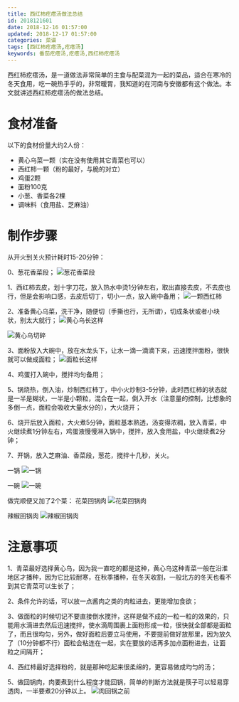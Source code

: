 ```yaml
---
title: 西红柿疙瘩汤做法总结
id: 2018121601
date: 2018-12-16 01:57:00
updated: 2018-12-17 01:57:00
categories: 菜谱
tags: [西红柿疙瘩汤,疙瘩汤]
keywords: 番茄疙瘩汤,疙瘩汤,西红柿疙瘩汤
---
```



西红柿疙瘩汤，是一道做法非常简单的主食与配菜混为一起的菜品，适合在寒冷的冬天食用，吃一碗热乎乎的，非常暖胃，我知道的在河南与安徽都有这个做法。本文就讲述西红柿疙瘩汤的做法总结。


<!-- more -->


# 食材准备


以下的食材份量大约2人份：
- 黄心乌菜一颗（实在没有使用其它青菜也可以）
- 西红柿一颗（粉的最好，与脆的对立）
- 鸡蛋2颗
- 面粉100克
- 小葱、香菜各2棵
- 调味料（食用盐、芝麻油）


# 制作步骤


从开火到关火预计耗时15-20分钟：

0、葱花香菜段；
![葱花香菜段](https://ws1.sinaimg.cn/large/b7f2e3a3gy1fya5zv7hnmj229s29s4qq.jpg "葱花香菜段")

1、西红柿去皮，划十字刀花，放入热水中烫1分钟左右，取出直接去皮，不去皮也行，但是会影响口感，去皮后切丁，切小一点，放入碗中备用；
![一颗西红柿](https://ws1.sinaimg.cn/large/b7f2e3a3gy1fya5kxue8tj229s29se81.jpg "一颗西红柿")

2、准备黄心乌菜，洗干净，随便切（手撕也行，无所谓），切成条状或者小块状，别太大就行；
![黄心乌长这样](https://ws1.sinaimg.cn/large/b7f2e3a3gy1fya5lswpt3j20m80m844i.jpg "黄心乌长这样")

![黄心乌切碎](https://ws1.sinaimg.cn/large/b7f2e3a3gy1fya5m1xtc6j229s29su0x.jpg "黄心乌切碎")

3、面粉放入大碗中，放在水龙头下，让水一滴一滴滴下来，迅速搅拌面粉，很快就可以做成面粒；
![面粒长这样](https://ws1.sinaimg.cn/large/b7f2e3a3gy1fya5otcr3mj229s29s7wi.jpg "面粒长这样")

4、鸡蛋打入碗中，搅拌均匀备用；

5、锅烧热，倒入油，炒制西红柿丁，中小火炒制3-5分钟，此时西红柿的状态就是一半是糊状，一半是小颗粒，混合在一起，倒入开水（注意量的控制，比想象的多倒一点，面粒会吸收大量水分的），大火烧开；

6、烧开后放入面粒，大火煮5分钟，面粒基本熟透，汤变得浓稠，放入青菜，中火继续煮1分钟左右，鸡蛋液慢慢淋入锅中，搅拌，放入食用盐，中火继续煮2分钟；

7、开锅，放入芝麻油、香菜段，葱花，搅拌十几秒，关火。

一锅
![一锅](https://ws1.sinaimg.cn/large/b7f2e3a3gy1fy94yo4wibj229s29snpd.jpg "一锅")

一碗
![一碗](https://ws1.sinaimg.cn/large/b7f2e3a3gy1fya5xkeysqj229s29shdt.jpg "一碗")

做完顺便又加了2个菜：
花菜回锅肉
![花菜回锅肉](https://ws1.sinaimg.cn/large/b7f2e3a3gy1fya60u5iacj229s29se81.jpg "花菜回锅肉")

辣椒回锅肉
![辣椒回锅肉](https://ws1.sinaimg.cn/large/b7f2e3a3gy1fya61058ppj229s29su0x.jpg "辣椒回锅肉")


# 注意事项

1、青菜最好选择黄心乌，因为我一直吃的都是这种，黄心乌这种青菜一般在沿淮地区才播种，因为它比较耐寒，在秋季播种，在冬天收割，一般北方的冬天也看不到其它青菜可以生长了；

2、条件允许的话，可以放一点酱肉之类的肉粒进去，更能增加食欲；

3、做面粒的时候切记不要直接倒水搅拌，这样是做不成的一粒一粒的效果的，只能用水滴进去然后迅速搅拌，使水滴周围裹上面粉形成一粒，很快就全部都是面粒了，而且很均匀，另外，做好面粒后要立马使用，不要提前做好放那里，因为放久了（10分钟都不行）面粒会粘连在一起，实在要放的话再多加点面粉进去，让面粒之间隔开；

4、西红柿最好选择粉的，就是那种吃起来很柔绵的，更容易做成均匀的汤；

5、做回锅肉，肉要煮到什么程度才能回锅，简单的判断方法就是筷子可以轻易穿透肉，一半要煮20分钟以上。
![肉回锅之前](https://ws1.sinaimg.cn/large/b7f2e3a3gy1fya63x2errj229s29snpd.jpg "肉回锅之前")


